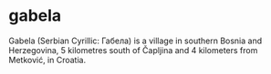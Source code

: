 # gabela
Gabela (Serbian Cyrillic: Габела) is a village in southern Bosnia and Herzegovina, 5 kilometres south of Čapljina and 4 kilometers from Metković, in Croatia.

